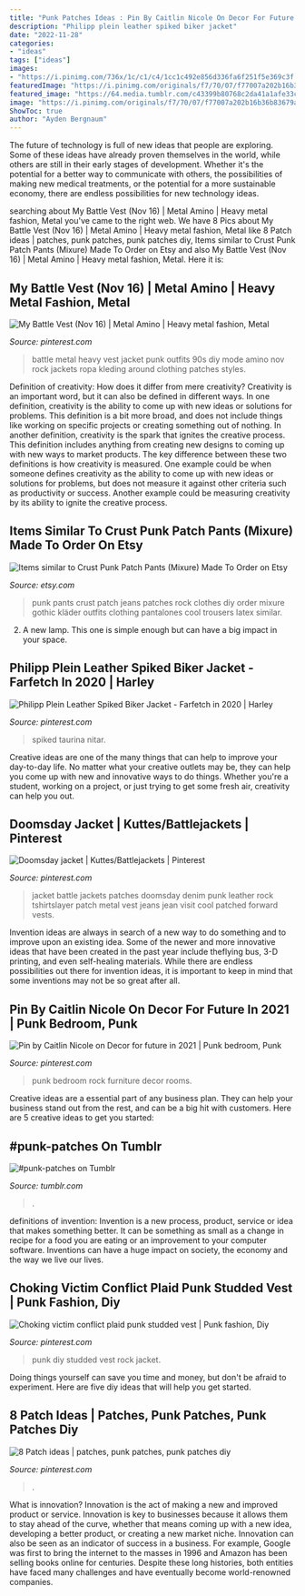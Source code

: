 ```yaml
---
title: "Punk Patches Ideas : Pin By Caitlin Nicole On Decor For Future In 2021"
description: "Philipp plein leather spiked biker jacket"
date: "2022-11-28"
categories:
- "ideas"
tags: ["ideas"]
images:
- "https://i.pinimg.com/736x/1c/c1/c4/1cc1c492e856d336fa6f251f5e369c3f.jpg"
featuredImage: "https://i.pinimg.com/originals/f7/70/07/f77007a202b16b36b83679a452a3a991.jpg"
featured_image: "https://64.media.tumblr.com/c43399b80768c2da41a1afe33c1115b2/tumblr_pa02chHHeW1v8lfumo7_640.jpg"
image: "https://i.pinimg.com/originals/f7/70/07/f77007a202b16b36b83679a452a3a991.jpg"
ShowToc: true
author: "Ayden Bergnaum"
---
```



The future of technology is full of new ideas that people are exploring. Some of these ideas have already proven themselves in the world, while others are still in their early stages of development. Whether it's the potential for a better way to communicate with others, the possibilities of making new medical treatments, or the potential for a more sustainable economy, there are endless possibilities for new technology ideas.

	

		
searching about My Battle Vest (Nov 16) | Metal Amino | Heavy metal fashion, Metal you've came to the right web. We have 8 Pics about My Battle Vest (Nov 16) | Metal Amino | Heavy metal fashion, Metal like 8 Patch ideas | patches, punk patches, punk patches diy, Items similar to Crust Punk Patch Pants (Mixure) Made To Order on Etsy and also My Battle Vest (Nov 16) | Metal Amino | Heavy metal fashion, Metal. Here it is:
		
    
## My Battle Vest (Nov 16) | Metal Amino | Heavy Metal Fashion, Metal

<img loading=lazy src="https://i.pinimg.com/736x/fa/c4/36/fac4362dd9ee5a957ac3876222371e7b.jpg" onerror="this.onerror=null;this.src='https://tse1.mm.bing.net/th?id=OIP.-0624xYBkKrErC7Z0uLAsAHaKT&amp;pid=15.1';" alt="My Battle Vest (Nov 16) | Metal Amino | Heavy metal fashion, Metal">

_Source: pinterest.com_

>battle metal heavy vest jacket punk outfits 90s diy mode amino nov rock jackets ropa kleding around clothing patches styles. 

	

Definition of creativity: How does it differ from mere creativity?
Creativity is an important word, but it can also be defined in different ways. In one definition, creativity is the ability to come up with new ideas or solutions for problems. This definition is a bit more broad, and does not include things like working on specific projects or creating something out of nothing. In another definition, creativity is the spark that ignites the creative process. This definition includes anything from creating new designs to coming up with new ways to market products. The key difference between these two definitions is how creativity is measured. One example could be when someone defines creativity as the ability to come up with new ideas or solutions for problems, but does not measure it against other criteria such as productivity or success. Another example could be measuring creativity by its ability to ignite the creative process.

    
## Items Similar To Crust Punk Patch Pants (Mixure) Made To Order On Etsy

<img loading=lazy src="https://img1.etsystatic.com/010/0/7910591/il_fullxfull.447596643_nb34.jpg" onerror="this.onerror=null;this.src='https://tse1.mm.bing.net/th?id=OIP.GA_ubzZDRv6zPb9WQpfgiQHaNX&amp;pid=15.1';" alt="Items similar to Crust Punk Patch Pants (Mixure) Made To Order on Etsy">

_Source: etsy.com_

>punk pants crust patch jeans patches rock clothes diy order mixure gothic kläder outfits clothing pantalones cool trousers latex similar. 

	

2. A new lamp. This one is simple enough but can have a big impact in your space.

    
## Philipp Plein Leather Spiked Biker Jacket - Farfetch In 2020 | Harley

<img loading=lazy src="https://i.pinimg.com/736x/1c/c1/c4/1cc1c492e856d336fa6f251f5e369c3f.jpg" onerror="this.onerror=null;this.src='https://tse4.mm.bing.net/th?id=OIP.acrH5oL_vW1ca01-oDX0fAHaJ4&amp;pid=15.1';" alt="Philipp Plein Leather Spiked Biker Jacket - Farfetch in 2020 | Harley">

_Source: pinterest.com_

>spiked taurina nitar. 

	

Creative ideas are one of the many things that can help to improve your day-to-day life. No matter what your creative outlets may be, they can help you come up with new and innovative ways to do things. Whether you're a student, working on a project, or just trying to get some fresh air, creativity can help you out.

    
## Doomsday Jacket | Kuttes/Battlejackets | Pinterest

<img loading=lazy src="https://s-media-cache-ak0.pinimg.com/736x/bf/f5/af/bff5af6faae038b10b94a21f76e614d9--battle-jacket-diy-outfits.jpg" onerror="this.onerror=null;this.src='https://tse2.mm.bing.net/th?id=OIP.Jy_9QAB4nI7clLYTjwHjVgHaJ3&amp;pid=15.1';" alt="Doomsday jacket | Kuttes/Battlejackets | Pinterest">

_Source: pinterest.com_

>jacket battle jackets patches doomsday denim punk leather rock tshirtslayer patch metal vest jeans jean visit cool patched forward vests. 

	

Invention ideas are always in search of a new way to do something and to improve upon an existing idea. Some of the newer and more innovative ideas that have been created in the past year include theflying bus, 3-D printing, and even self-healing materials. While there are endless possibilities out there for invention ideas, it is important to keep in mind that some inventions may not be so great after all.

    
## Pin By Caitlin Nicole On Decor For Future In 2021 | Punk Bedroom, Punk

<img loading=lazy src="https://i.pinimg.com/originals/f7/70/07/f77007a202b16b36b83679a452a3a991.jpg" onerror="this.onerror=null;this.src='https://tse2.mm.bing.net/th?id=OIP.Ii7ovPms-S8rtzWYy4SlmgHaJ4&amp;pid=15.1';" alt="Pin by Caitlin Nicole on Decor for future in 2021 | Punk bedroom, Punk">

_Source: pinterest.com_

>punk bedroom rock furniture decor rooms. 

	

Creative ideas are a essential part of any business plan. They can help your business stand out from the rest, and can be a big hit with customers. Here are 5 creative ideas to get you started:

    
## #punk-patches On Tumblr

<img loading=lazy src="https://64.media.tumblr.com/c43399b80768c2da41a1afe33c1115b2/tumblr_pa02chHHeW1v8lfumo7_640.jpg" onerror="this.onerror=null;this.src='https://tse3.mm.bing.net/th?id=OIP.Z2tKfUOKLnRjZoqTycTcJwHaJ3&amp;pid=15.1';" alt="#punk-patches on Tumblr">

_Source: tumblr.com_

>. 

	

definitions of invention:
Invention is a new process, product, service or idea that makes something better. It can be something as small as a change in recipe for a food you are eating or an improvement to your computer software. Inventions can have a huge impact on society, the economy and the way we live our lives.

    
## Choking Victim Conflict Plaid Punk Studded Vest | Punk Fashion, Diy

<img loading=lazy src="https://i.pinimg.com/originals/49/c9/1c/49c91cacf294aa5a148286eab9761028.jpg" onerror="this.onerror=null;this.src='https://tse1.mm.bing.net/th?id=OIP.LFMrRixEcpCEfkOP0Bih7wHaKl&amp;pid=15.1';" alt="Choking victim conflict plaid punk studded vest | Punk fashion, Diy">

_Source: pinterest.com_

>punk diy studded vest rock jacket. 

	

Doing things yourself can save you time and money, but don't be afraid to experiment. Here are five diy ideas that will help you get started.

    
## 8 Patch Ideas | Patches, Punk Patches, Punk Patches Diy

<img loading=lazy src="https://i.pinimg.com/200x150/19/2c/0c/192c0ca230bf1ea0032ce7da2cccf742.jpg" onerror="this.onerror=null;this.src='https://tse3.mm.bing.net/th?id=OIP.E65K4xEg_Zpx8wYu2xBZVAAAAA&amp;pid=15.1';" alt="8 Patch ideas | patches, punk patches, punk patches diy">

_Source: pinterest.com_

>. 

	

What is innovation?
Innovation is the act of making a new and improved product or service. Innovation is key to businesses because it allows them to stay ahead of the curve, whether that means coming up with a new idea, developing a better product, or creating a new market niche. Innovation can also be seen as an indicator of success in a business. For example, Google was first to bring the internet to the masses in 1996 and Amazon has been selling books online for centuries. Despite these long histories, both entities have faced many challenges and have eventually become world-renowned companies.

